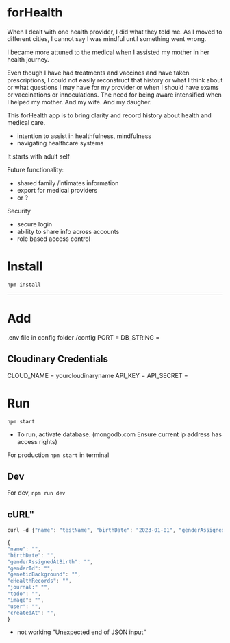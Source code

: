 # forHealth
When I dealt with one health provider, I did what they told me. As I moved to different cities, I cannot say I was mindful until something went wrong.

I became more attuned to the medical when I assisted my mother in her health journey.

Even though I have had treatments and vaccines and have taken prescriptions, I could not easily reconstruct that history or what I think about or what questions I may have for my provider or when I should have exams or vaccinations or innoculations. The need for being aware intensified when I helped my mother. And my wife. And my daugher. 

This forHealth app is to bring clarity and record history about health and medical care. 

- intention to assist in healthfulness, mindfulness
- navigating healthcare systems

It starts with adult self

Future functionality: 
- shared family /intimates information
- export for medical providers
- or ?

Security
- secure login
- ability to share info across accounts
- role based access control



# Install
`npm install`

---

# Add
.env file in config folder /config
PORT = 
DB_STRING = 

## Cloudinary Credentials
CLOUD_NAME = yourcloudinaryname
API_KEY = 
API_SECRET = 

# Run
`npm start`

- To run, activate database. (mongodb.com Ensure current ip address has access rights)

For production  `npm start` in terminal

## Dev
For dev, `npm run dev`

## cURL"
```javascript
curl -d {"name": "testName", "birthDate": "2023-01-01", "genderAssignedAtBirth": "female"} -H "Content-Type: application/json" -X POST http://localhost:2121/profiles/new ```

{
"name": "",
"birthDate": "",
"genderAssignedAtBirth": "",
"genderId": "",
"geneticBackground": "",
"eHealthRecords": "",
"journal:" "",
"todo": "",
"image": "",
"user": "",
"createdAt": "",
}

```
- not working "Unexpected end of JSON input"